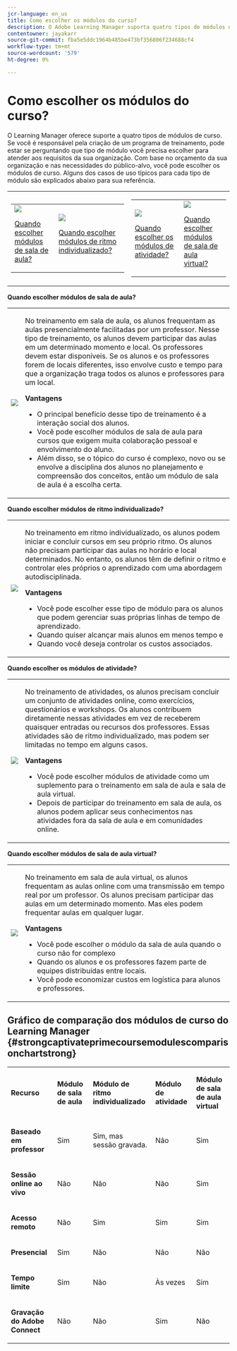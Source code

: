 ```yaml
---
jcr-language: en_us
title: Como escolher os módulos do curso?
description: O Adobe Learning Manager suporta quatro tipos de módulos de curso. Se você é responsável pela criação de um programa de treinamento, pode estar se perguntando que tipo de módulo você precisa escolher para atender aos requisitos da sua organização. Com base no orçamento da sua organização e nas necessidades do público-alvo, você pode escolher os módulos de curso. Alguns dos casos de uso típicos para cada tipo de módulo são explicados abaixo para sua referência.
contentowner: jayakarr
source-git-commit: fba5e5ddc1964b485be473bf356806f234688cf4
workflow-type: tm+mt
source-wordcount: '579'
ht-degree: 0%

---
```




# Como escolher os módulos do curso?

O Learning Manager oferece suporte a quatro tipos de módulos de curso. Se você é responsável pela criação de um programa de treinamento, pode estar se perguntando que tipo de módulo você precisa escolher para atender aos requisitos da sua organização. Com base no orçamento da sua organização e nas necessidades do público-alvo, você pode escolher os módulos de curso. Alguns dos casos de uso típicos para cada tipo de módulo são explicados abaixo para sua referência.

<table>
 <tbody>
  <tr>
   <td>
    <table>
     <tbody>
      <tr>
       <td><img src="assets/classroom-module.png">
        <p><a href="how-to-choose-modules.md#main-pars_text_1432182659">Quando escolher módulos de sala de aula?</a></p></td>
       <td><img src="assets/self-placed-module.png">
        <p><a href="how-to-choose-modules.md#main-pars_text_735062721">Quando escolher módulos de ritmo individualizado? </a></p></td>
      </tr>
     </tbody>
    </table></td>
   <td>
    <table>
     <tbody>
      <tr>
       <td><img src="assets/activity.png">
        <p><a href="how-to-choose-modules.md#main-pars_text_1900017946">Quando escolher os módulos de atividade?</a></p></td>
       <td><img src="assets/virtual-classroom.png">
        <p><a href="how-to-choose-modules.md#main-pars_text_112651927">Quando escolher módulos de sala de aula virtual?</a></p></td>
      </tr>
     </tbody>
    </table></td>
  </tr>
 </tbody>
</table>

**Quando escolher módulos de sala de aula?**

<table>
 <tbody>
  <tr>
   <td><img src="assets/classroom-module.png"></td>
   <td>
    <p>No treinamento em sala de aula, os alunos frequentam as aulas presencialmente facilitadas por um professor. Nesse tipo de treinamento, os alunos devem participar das aulas em um determinado momento e local. Os professores devem estar disponíveis. Se os alunos e os professores forem de locais diferentes, isso envolve custo e tempo para que a organização traga todos os alunos e professores para um local.</p>
    <p><strong>Vantagens</strong></p>
    <ul>
     <li>O principal benefício desse tipo de treinamento é a interação social dos alunos. </li>
     <li>Você pode escolher módulos de sala de aula para cursos que exigem muita colaboração pessoal e envolvimento do aluno. </li>
     <li>Além disso, se o tópico do curso é complexo, novo ou se envolve a disciplina dos alunos no planejamento e compreensão dos conceitos, então um módulo de sala de aula é a escolha certa.</li>
    </ul></td>
  </tr>
 </tbody>
</table>

**Quando escolher módulos de ritmo individualizado?**

<table>
 <tbody>
  <tr>
   <td><img src="assets/self-placed-module.png"></td>
   <td>
    <p>No treinamento em ritmo individualizado, os alunos podem iniciar e concluir cursos em seu próprio ritmo. Os alunos não precisam participar das aulas no horário e local determinados. No entanto, os alunos têm de definir o ritmo e controlar eles próprios o aprendizado com uma abordagem autodisciplinada.</p>
    <p> </p>
    <p><strong>Vantagens</strong></p>
    <ul>
     <li>Você pode escolher esse tipo de módulo para os alunos que podem gerenciar suas próprias linhas de tempo de aprendizado. </li>
     <li>Quando quiser alcançar mais alunos em menos tempo e </li>
     <li>Quando você deseja controlar os custos associados.</li>
    </ul></td>
  </tr>
 </tbody>
</table>

**Quando escolher os módulos de atividade?**

<table>
 <tbody>
  <tr>
   <td><img src="assets/activity.png"></td>
   <td>
    <p>No treinamento de atividades, os alunos precisam concluir um conjunto de atividades online, como exercícios, questionários e workshops. Os alunos contribuem diretamente nessas atividades em vez de receberem quaisquer entradas ou recursos dos professores. Essas atividades são de ritmo individualizado, mas podem ser limitadas no tempo em alguns casos.</p>
    <p> </p>
    <p><strong>Vantagens</strong></p>
    <ul>
     <li>Você pode escolher módulos de atividade como um suplemento para o treinamento em sala de aula e sala de aula virtual.</li>
     <li>Depois de participar do treinamento em sala de aula, os alunos podem aplicar seus conhecimentos nas atividades fora da sala de aula e em comunidades online.</li>
    </ul></td>
  </tr>
 </tbody>
</table>

**Quando escolher módulos de sala de aula virtual?**

<table>
 <tbody>
  <tr>
   <td><img src="assets/virtual-classroom.png"></td>
   <td>
    <p>No treinamento em sala de aula virtual, os alunos frequentam as aulas online com uma transmissão em tempo real por um professor. Os alunos precisam participar das aulas em um determinado momento. Mas eles podem frequentar aulas em qualquer lugar.</p>
    <p> </p>
    <p> </p>
    <p><strong>Vantagens</strong></p>
    <ul>
     <li>Você pode escolher o módulo da sala de aula quando o curso não for complexo</li>
     <li>Quando os alunos e os professores fazem parte de equipes distribuídas entre locais. </li>
     <li>Você pode economizar custos em logística para alunos e professores.</li>
    </ul></td>
  </tr>
 </tbody>
</table>

## Gráfico de comparação dos módulos de curso do Learning Manager {#strongcaptivateprimecoursemodulescomparisonchartstrong}

<table>
 <tbody>
  <tr>
   <td>
    <p><strong>Recurso </strong></p></td>
   <td>
    <p><strong>Módulo de sala de aula</strong></p></td>
   <td>
    <p><strong>Módulo de ritmo individualizado</strong><br></p></td>
   <td>
    <p><strong>Módulo de atividade</strong></p></td>
   <td>
    <p><strong>Módulo de sala de aula virtual</strong></p></td>
  </tr>
  <tr>
   <td>
    <p><strong>Baseado em professor</strong></p></td>
   <td>
    <p>Sim</p></td>
   <td>
    <p>Sim, mas sessão gravada. </p></td>
   <td>
    <p>Não</p></td>
   <td>
    <p>Sim</p></td>
  </tr>
  <tr>
   <td>
    <p><strong>Sessão online ao vivo</strong></p></td>
   <td>
    <p>Não</p></td>
   <td>
    <p>Não</p></td>
   <td>
    <p>Não</p></td>
   <td>
    <p>Sim</p></td>
  </tr>
  <tr>
   <td>
    <p><strong>Acesso remoto</strong></p></td>
   <td>
    <p>Não</p></td>
   <td>
    <p>Sim</p></td>
   <td>
    <p>Sim</p></td>
   <td>
    <p>Sim</p></td>
  </tr>
  <tr>
   <td>
    <p><strong>Presencial</strong></p></td>
   <td>
    <p>Sim</p></td>
   <td>
    <p>Não</p></td>
   <td>
    <p>Não</p></td>
   <td>
    <p>Não</p></td>
  </tr>
  <tr>
   <td>
    <p><strong>Tempo limite</strong></p></td>
   <td>
    <p>Sim</p></td>
   <td>
    <p>Não</p></td>
   <td>
    <p>Às vezes</p></td>
   <td>
    <p>Sim</p></td>
  </tr>
  <tr>
   <td>
    <p><strong>Gravação do Adobe Connect</strong></p></td>
   <td>
    <p>Não</p></td>
   <td>
    <p>Não</p></td>
   <td>
    <p>Sim</p></td>
   <td>
    <p>Não</p></td>
  </tr>
 </tbody>
</table>
